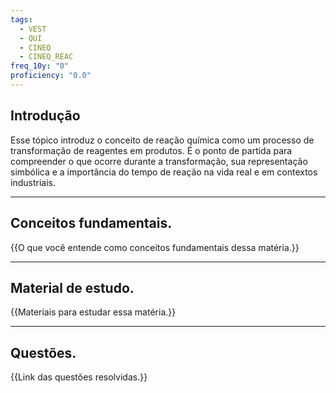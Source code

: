 ```yaml
---
tags:
  - VEST
  - QUI
  - CINEQ
  - CINEQ_REAC
freq_10y: "0"
proficiency: "0.0"
---
```

## Introdução

Esse tópico introduz o conceito de reação química como um processo de transformação de reagentes em produtos. É o ponto de partida para compreender o que ocorre durante a transformação, sua representação simbólica e a importância do tempo de reação na vida real e em contextos industriais.

--- 
## Conceitos fundamentais.

{{O que você entende como conceitos fundamentais dessa matéria.}}

---
## Material de estudo.

{{Materiais para estudar essa matéria.}}

--- 
## Questões.

{{Link das questões resolvidas.}}